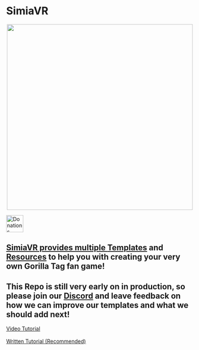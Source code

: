 # SimiaVR
<p align="center">
  <img src="https://github.com/HyperSilver69/SimiaVR/assets/91153148/278585f2-2fe5-49f1-964f-55a54135bec8" width="500">
  
<a href='https://ko-fi.com/hypersilver69' target='_blank'><img height='35' style='border:0px;height:46px;' src='https://az743702.vo.msecnd.net/cdn/kofi3.png?v=0' border='0' alt='Donations' />

  ## SimiaVR provides multiple [Templates]("X") and [Resources](resources) to help you with creating your very own Gorilla Tag fan game!
  ## This Repo is still very early on in production, so please join our [Discord]() and leave feedback on how we can improve our templates and what we should add next!
   [Video Tutorial]("X") \
   \
   [Written Tutorial (Recommended)]("X")
</p>
